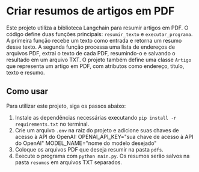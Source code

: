 # Criar resumos de artigos em PDF

Este projeto utiliza a biblioteca Langchain para resumir artigos em PDF. O código define duas funções principais: `resumir_texto` e `executar_programa`. A primeira função recebe um texto como entrada e retorna um resumo desse texto. A segunda função processa uma lista de endereços de arquivos PDF, extrai o texto de cada PDF, resumindo-o e salvando o resultado em um arquivo TXT. O projeto também define uma classe `Artigo` que representa um artigo em PDF, com atributos como endereço, título, texto e resumo.


## Como usar

Para utilizar este projeto, siga os passos abaixo:

1. Instale as dependências necessárias executando `pip install -r requirements.txt` no terminal.
2. Crie um arquivo `.env` na raiz do projeto e adicione suas chaves de acesso à API do OpenAI:
    OPENAI_API_KEY="sua chave de acesso à API do OpenAI"
    MODEL_NAME="nome do modelo desejado"
3. Coloque os arquivos PDF que deseja resumir na pasta `pdfs`.
4. Execute o programa com `python main.py`. Os resumos serão salvos na pasta `resumos` em arquivos TXT separados.
